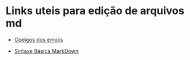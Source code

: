 # Links uteis para edição de arquivos md

- [Códigos dos emojis ](https://github.com/ikatyang/emoji-cheat-sheet#computer)

- [Sintaxe Básica MarkDown](https://www.markdownguide.org/basic-syntax/)

